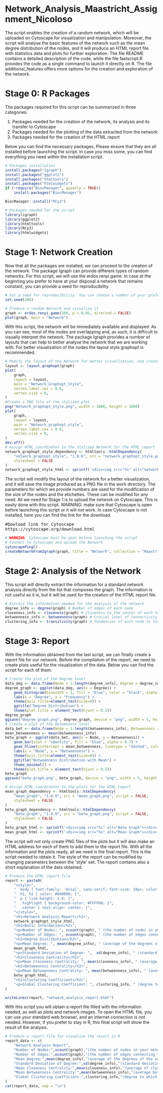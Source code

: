 # Network_Analysis_Maastricht_Assignment_Nicoloso
The script enables the creation of a random network, which will be uploaded on Cytoscape for visualization and manipulation. Moreover, the script will analyse the basic features of the network such as the mean degree distribution of the nodes, and it will produce an HTML report file with statistics data and plots for further exploration. The file README contains a detailed description of the code, while the file fastscript.R provides the code as a single command to launch it directly on R. The file additional_features offers more options for the creation and exploration of the network.

# Stage 0: R Packages
The packages required for this script can be summarized in three categories:

1) Packages needed for the creation of the network, its analysis and its transfer to Cytoscape
2) Packages needed for the plotting of the data extracted from the network
3) Packages needed for the creation of the HTML report

Below you can find the necessary packages. Please ensure that they are all installed before launching the script. In case you miss some, you can find everything you need within the installation script.

```R
# Packages installation
install.packages("igraph")
install.packages("ggplot2")
install.packages("htmltools")
install.packages("htmlwidgets")
if (!require("BiocManager", quietly = TRUE))
    install.packages("BiocManager")

BiocManager::install("RCy3")
```
```R
# Packages needed for the script
library(igraph)
library(ggplot2)
library(htmltools)
library(RCy3)
library(htmlwidgets)
```

# Stage 1: Network Creation
Now that all the packages are installed, we can proceed to the creation of the network. The package Igraph can provide different types of random networks. For this script, we will use the erdos.renyi.game. In case at the beginning you prefer to have at your disposal a network that remains constant, you can provide a seed for reproducibility.
```R
# Set a seed for reproducibility. You can choose a number of your preference
set.seed(106)
```
```R
# Produce a random Network and visualize it
graph <- erdos.renyi.game(200, p = 0.05, directed = FALSE)
plot(graph, main = "Network")
```

With this script, the network will be immediately available and displayed. As you can see, most of the nodes are overlapping and, as such,  it is difficult to visually interpret the network. The package Igraph provides a number of layouts that can help to better analyse the network that we are working with. For better visualization of the nodes the layout style graphopt is recommended.

```R
# Modify the layout of the Network for better visualization, and create a PNG file
layout <- layout.graphopt(graph)
plot(
    graph,
    layout = layout,
    main = "Network_Graphopt_Style",
    vertex.label.cex = 0.8,
    vertex.size = 8,
)
#Create a PNG file of the stylized plot
png("Network_Graphopt_Style.png", width = 1000, height = 1000)
plot(
    graph,
    layout = layout,
    main = "Network_graphopt_style",
    vertex.label.cex = 0.8,
    vertex.size = 8,
)
dev.off()
# Assign HTML coordinates to the stylized Network for the HTML report
network_graphopt_style_dependency <- htmltools::htmlDependency(
    "network_graphopt_style", "1.0.0", src = "network_graphopt_style.png", script = FALSE,
    stylesheet = FALSE
)
network_graphopt_style_html <- sprintf('<div><img src="%s" alt="network graphopt style"></div>', network_graphopt_style_dependency$src)
```
The script will modify the layout of the network for a better visualization, and it will save the image produced as a PNG file in the work directory. The parameters for which we provide numbers are used for the modification of the size of the nodes and the etichettes. These can be modified for any need. All we need for Stage 1 is to upload the network on Cytoscape. This is easily done with this script. WARNING: make sure that Cytoscape is open before launching this script or it will not work. In case Cytoscape is not installed, here you can find the link for the download.

<pre>
#Dowload link for Cytoscape
https://cytoscape.org/download.html
</pre>

```R
# WARNING: Cytoscape must be open before launching the script
# Connect to Cytoscape and upload the Network
cytoscapePing()
createNetworkFromIgraph(graph, title = "Network", collection = "Maastricht_Assignment")
```

# Stage 2: Analysis of the Network
This script will directly extract the information for a standard network analysis directly from the list that composes the graph. The information is not useful as it is, but it will be used for the creation of the HTML report file.

```R
# Extract the information needed for the analysis of the network
degree_info <- degree(graph) # Number of edges of each node
closeness_info <- closeness(graph) # Closeness to the center of each node
betweenness_info <- betweenness(graph) # Crucial level of connectivity between nodes 
clustering_info <- transitivity(graph) # Tendencies of each node to form a group
```

# Stage 3: Report
With the information obtained from the last script, we can finally create a report file for our network. Before the compilation of the report, we need to create plots useful for the visualization of the data. Below you can find the script for each of them.

```R
# Create the plot of the Degree level
data_deg <- data.frame(Node = 1:length(degree_info), Degree = degree_info)
degree_graph <- ggplot(data_deg, aes(x = Degree)) +
    geom_histogram(binwidth = 1, fill = "blue", color = "black", alpha = 0.7) +
    labs(x = "Degree", y = "Frequency") +
    theme(axis.title=element_text(size=9)) +
    ggtitle("Degree Distribution") +
    theme(plot.title = element_text(hjust = 0.5))
degree_graph  
ggsave("degree_graph.png", degree_graph, device = "png", width = 5, height = 3)
# Create a plot of the Betweeness level
data_bet <- data.frame(Node = 1:length(betweenness_info), Betweenness = betweenness_info)
mean_betweenness <- mean(betweenness_info)
betw_graph <- ggplot(data_bet, aes(x = Node, y = Betweenness)) +
    geom_bar(stat = "identity", fill = "blue", alpha = 0.7) +
    geom_hline(yintercept = mean_betweenness, linetype = "dashed", color = "red", size = 1) +
    labs(x = "Node", y = "Betweenness") +
    theme(axis.title=element_text(size=8)) +
    ggtitle("Betweenness Distribution with Mean") +
    theme_minimal() +
    theme(plot.title = element_text(hjust = 0.5))
betw_graph
ggsave("betw_graph.png", betw_graph, device = "png", width = 5, height = 3)

# Assign HTML coordinates to the plots for the HTML report
mean_graph_dependency <- htmltools::htmlDependency(
    "mean_graph", "1.0.0", src = "mean_graph.png", script = FALSE,
    stylesheet = FALSE
)
betw_graph_dependency <- htmltools::htmlDependency(
    "betw_graph", "1.0.0", src = "betw_graph.png", script = FALSE,
    stylesheet = FALSE
)
betw_graph_html <- sprintf('<div><img src="%s" alt="Betw Graph"></div>', betw_graph_dependency$src)
mean_graph_html <- sprintf('<div><img src="%s" alt="Mean Graph"></div>', mean_graph_dependency$src)
```

The script will not only create PNG files of the plots but it will also make an HTML address for each of them to add them to the report file. With all the information and the plots ready, all we need is the final report. This is the script needed to obtain it. The style of the report can be modified by changing parameters between the 'style' set. The report contains also a short explanation of the data obtained.
```R
# Produce the HTML report file
report <- paste0(
    "<style>",
    "  body { font-family: 'Arial', sans-serif; font-size: 28px; color: #333; }",
    "  h1, h2 { color: #008080; }",
    "  p { line-height: 1.6; }",
    "  .highlight { background-color: #FFFF00; }",
    "  .center { text-align: center; }",
    "</style>",
    "<h1>Network Analysis Report</h1>",
    network_graphopt_style_html,
    "<h2>Basic Information</h2>",
    "<p>Number of Nodes: ", vcount(graph), " (the number of nodes in your network.)</p>",
    "<p>Number of Edges: ", ecount(graph), " (the number of edges connecting the nodes in your network.)</p>",
    "<h2>Degree Distribution</h2>",
    "<p>Mean Degree: ", mean(degree_info), " (average of the degrees of the nodes in the graph. High values = more connected network.)</p>",
    mean_graph_html,
    "<p>Standard Deviation of Degree: ",  sd(degree_info), " (standard deviation of node degrees. High values = heterogeneity in the degree distribution.)</p>",
    "<h2>Closeness Centrality</h2>",
    "<p>Mean Closeness Centrality: ", mean(closeness_info), " (average of closeness centrality values across all Nodes. High values = nodes in the network are closer to each other in terms of the shortest path length.)</p>",
    "<h2>Betweenness Centrality</h2>",
    "<p>Mean Betweenness Centrality: ", mean(betweenness_info), " (average betweenness centrality across all nodes in the graph. High values = nodes in the network have a more crucial role in connecting different parts.)</p>",
    betw_graph_html,
    "<h2>Clustering Coefficient</h2>",
    "<p>Global Clustering Coefficient: ", clustering_info, " (degree to which nodes in a graph tend to cluster together. High values = higher tendency for network in the graph to form clusters or groups)</p>"
)

writeLines(report, "network_analysis_report.html")
```
With this script you will obtain a report file filled with the information needed, as well as plots and network images. To open the HTML file, you can use your standard web browser, and an internet connection is not needed. However, if you prefer to stay in R, this final script will show the result of the analysis.

```R
# Produce a report file for visualize the result in R
report_data <- c(
    "Network Analysis Report",
    "Number of Nodes:",vcount(graph),"(the number of nodes in your network.)",
    "Number of Edges:",ecount(graph),"(the number of edges connecting the nodes in your network.)",
    "Mean Degree:",mean(degree_info),"(average of the degrees of the nodes in the graph. High values = more connected network)",
    "Standard Deviation of Degree:",sd(degree_info),"(standard deviation of node degrees. High values = heterogeneity in the degree distribution.)",
    "Mean Closeness Centrality:",mean(closeness_info),"(average of closeness centrality values across all Nodes. High values = Nodes in the network are closer to each other in terms of the shortest path length.)",
    "Mean Betweenness Centrality:",mean(betweenness_info),"(average betweenness centrality across all nodes in the graph. High values = nodes in the network have a more crucial role in connecting different parts.)",
    "Global Clustering Coefficient:",clustering_info,"(degree to which nodes in a graph tend to cluster together. High values = higher tendency for nodes in the network to form clusters or groups)"
)
cat(report_data, sep = "\n")

```

